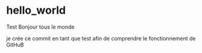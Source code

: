 # hello_world
Test
Bonjour tous le monde
 
 je crée ce commit en tant que test afin de comprendre le fonctionnement de GitHuB 
